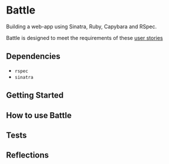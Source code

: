 # Battle

Building a web-app using Sinatra, Ruby, Capybara and RSpec.

Battle is designed to meet the requirements of these [user stories](./user_stories.md)

## Dependencies

- `rspec`
- `sinatra`

## Getting Started

## How to use Battle

## Tests

## Reflections
